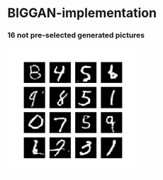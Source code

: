 # BIGGAN-implementation
### 16 not pre-selected generated pictures
![alt text](pics/image_at_epoch_0099.png)
